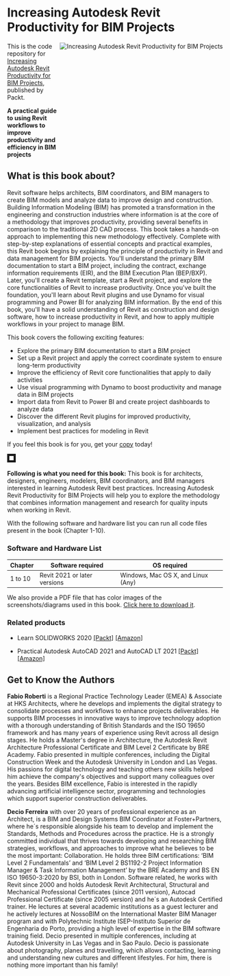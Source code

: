 # Increasing Autodesk Revit Productivity for BIM Projects

<a href="https://www.packtpub.com/product/increasing-autodesk-revit-productivity-for-bim-projects/9781800566804"><img src="https://static.packt-cdn.com/products/9781800566804/cover/smaller" alt="Increasing Autodesk Revit Productivity for BIM Projects" height="256px" align="right"></a>

This is the code repository for [Increasing Autodesk Revit Productivity for BIM Projects](https://www.packtpub.com/product/increasing-autodesk-revit-productivity-for-bim-projects/9781800566804), published by Packt.

**A practical guide to using Revit workflows to improve productivity and efficiency in BIM projects**

## What is this book about?
Revit software helps architects, BIM coordinators, and BIM managers to create BIM models and analyze data to improve design and construction. Building Information Modeling (BIM) has promoted a transformation in the engineering and construction industries where information is at the core of a methodology that improves productivity, providing several benefits in comparison to the traditional 2D CAD process. This book takes a hands-on approach to implementing this new methodology effectively.
Complete with step-by-step explanations of essential concepts and practical examples, this Revit book begins by explaining the principle of productivity in Revit and data management for BIM projects. You'll understand the primary BIM documentation to start a BIM project, including the contract, exchange information requirements (EIR), and the BIM Execution Plan (BEP/BXP). Later, you'll create a Revit template, start a Revit project, and explore the core functionalities of Revit to increase productivity. Once you've built the foundation, you'll learn about Revit plugins and use Dynamo for visual programming and Power BI for analyzing BIM information.
By the end of this book, you'll have a solid understanding of Revit as construction and design software, how to increase productivity in Revit, and how to apply multiple workflows in your project to manage BIM.

This book covers the following exciting features: 
* Explore the primary BIM documentation to start a BIM project
* Set up a Revit project and apply the correct coordinate system to ensure long-term productivity
* Improve the efficiency of Revit core functionalities that apply to daily activities
* Use visual programming with Dynamo to boost productivity and manage data in BIM projects
* Import data from Revit to Power BI and create project dashboards to analyze data
* Discover the different Revit plugins for improved productivity, visualization, and analysis
* Implement best practices for modeling in Revit

If you feel this book is for you, get your [copy](https://www.amazon.com/dp/1800566808) today!

<a href="https://www.packtpub.com/?utm_source=github&utm_medium=banner&utm_campaign=GitHubBanner"><img src="https://raw.githubusercontent.com/PacktPublishing/GitHub/master/GitHub.png" alt="https://www.packtpub.com/" border="5" /></a>

**Following is what you need for this book:**
This book is for architects, designers, engineers, modelers, BIM coordinators, and BIM managers interested in learning Autodesk Revit best practices. Increasing Autodesk Revit Productivity for BIM Projects will help you to explore the methodology that combines information management and research for quality inputs when working in Revit.

With the following software and hardware list you can run all code files present in the book (Chapter 1-10).

### Software and Hardware List

| Chapter  | Software required                   | OS required                        |
| -------- | ------------------------------------| -----------------------------------|
| 1 to 10       | Revit 2021 or later versions                    | Windows, Mac OS X, and Linux (Any) |

We also provide a PDF file that has color images of the screenshots/diagrams used in this book. [Click here to download it](https://static.packt-cdn.com/downloads/9781800566804_ColorImages.pdf).

### Related products <Other books you may enjoy>
* Learn SOLIDWORKS 2020 [[Packt]](https://www.packtpub.com/product/learn-solidworks-2020/9781789804102) [[Amazon]](https://www.amazon.com/dp/1789804108)

* Practical Autodesk AutoCAD 2021 and AutoCAD LT 2021 [[Packt]](https://www.packtpub.com/product/practical-autodesk-autocad-2021-and-autocad-lt-2021/9781789809152) [[Amazon]](https://www.amazon.com/dp/1789809150)

## Get to Know the Authors
**Fabio Roberti**
is a Regional Practice Technology Leader (EMEA) & Associate at HKS Architects, where he develops and implements the digital strategy to consolidate processes and workflows to enhance projects deliverables. He supports BIM processes in innovative ways to improve technology adoption with a thorough understanding of British Standards and the ISO 19650 framework and has many years of experience using Revit across all design stages. He holds a Master's degree in Architecture, the Autodesk Revit Architecture Professional Certificate and BIM Level 2 Certificate by BRE Academy. Fabio presented in multiple conferences, including the Digital Construction Week and the Autodesk University in London and Las Vegas. His passions for digital technology and teaching others new skills helped him achieve the company's objectives and support many colleagues over the years. Besides BIM excellence, Fabio is interested in the rapidly advancing artificial intelligence sector, programming and technologies which support superior construction deliverables.

**Decio Ferreira**
with over 20 years of professional experience as an Architect, is a BIM and Design Systems BIM Coordinator at Foster+Partners, where he´s responsible alongside his team to develop and implement the Standards, Methods and Procedures across the practice. He is a strongly committed individual that thrives towards developing and researching BIM strategies, workflows, and approaches to improve what he believes to be the most important: Collaboration. He holds three BIM certifications: ‘BIM Level 2 Fundamentals’ and ‘BIM Level 2 BS1192-2 Project Information Manager & Task Information Management’ by the BRE Academy and BS EN ISO 19650-3:2020 by BSI, both in London. Software related, he works with Revit since 2000 and holds Autodesk Revit Architectural, Structural and Mechanical Professional Certificates (since 2011 version), Autocad Professional Certificate (since 2005 version) and he´s an Autodesk Certified trainer. He lectures at several academic institutions as a guest lecturer and he actively lectures at NossoBIM on the International Master BIM Manager program and with Polytechnic Institute ISEP-Instituto Superior de Engenharia do Porto, providing a high level of expertise in the BIM software training field. Decio presented in multiple conferences, including at Autodesk University in Las Vegas and in Sao Paulo. Decio is passionate about photography, planes and travelling, which allows contacting, learning and understanding new cultures and different lifestyles. For him, there is nothing more important than his family!
